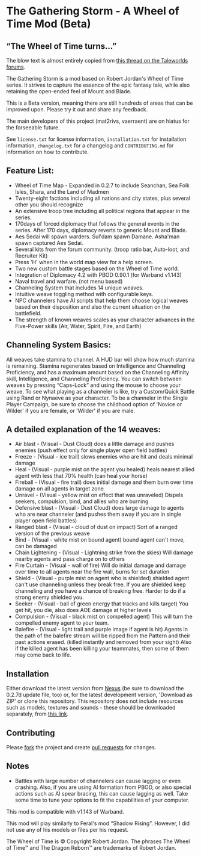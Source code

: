 # The Gathering Storm - A Wheel of Time Mod (Beta)
## “The Wheel of Time turns...”
The blow text is almost entirely copied from [this thread on the Taleworlds forums](https://forums.taleworlds.com/index.php/topic,147665.0.html).

The Gathering Storm is a mod based on Robert Jordan's Wheel of Time series.  It strives to capture the essence of the epic fantasy tale, while also retaining the open-ended feel of Mount and Blade.

This is a Beta version, meaning there are still hundreds of areas that can be improved upon.  Please try it out and share any feedback.

The main developers of this project (mat2rivs, vaerraent) are on hiatus for the forseeable future.

See ``license.txt`` for license information, ``installation.txt`` for installation information, ``changelog.txt`` for a changelog and ``CONTRIBUTING.md`` for information on how to contribute. 

## Feature List:
* Wheel of Time Map - Expanded in 0.2.7 to include Seanchan, Sea Folk Isles, Shara, and the Land of Madmen
* Twenty-eight factions including all nations and city states, plus several other you should recognize
* An extensive troop tree including all political regions that appear in the series.
* 170days of forced diplomacy that follows the general events in the series.  After 170 days, diplomacy reverts to generic Mount and Blade.
* Aes Sedai will spawn warders. Sul'dam spawn Damane.  Asha'man spawn captured Aes Sedai.
* Several kits from the forum community. (troop ratio bar, Auto-loot, and Recruiter Kit)
* Press 'H' when in the world map view for a help screen.
* Two new custom battle stages based on the Wheel of Time world.
* Integration of Diplomacy 4.2 with PBOD 0.90.1  (for Warband v1.143)
* Naval travel and warfare. (not menu based)
* Channeling System that includes 14 unique weaves.
* Intuitive weave toggling method with configurable keys.
* NPC channelers have AI scripts that help them choose logical weaves based on their disposition and also the current situation on the battlefield.
* The strength of known weaves scales as your character advances in the Five-Power skills (Air, Water, Spirit, Fire, and Earth)

## Channeling System Basics:
All weaves take stamina to channel.  A HUD bar will show how much stamina is remaining.  Stamina regenerates based on Intelligence and Channeling Proficiency, and has a maximum amount based on the Channeling Affinity skill, Intelligence, and Channeling Proficiency.  You can switch between weaves by pressing “Caps-Lock” and using the mouse to choose your weave.  To see what playing as a channeler is like, try a Custom/Quick Battle using Rand or Nynaeve as your character.  To be a channeler in the Single Player Campaign, be sure to choose the childhood option of 'Novice or Wilder' if you are female, or 'Wilder' if you are male.

## A detailed explanation of the 14 weaves:
* Air blast - (Visual - Dust Cloud) does a little damage and pushes enemies (push effect only for single player open field battles)
* Freeze - (Visual - ice trail) slows enemies who are hit and deals minimal damage
* Heal - (Visual - purple mist on the agent you healed) heals nearest allied agent with less that 70% health (can heal your horse)
* Fireball - (Visual - fire trail) does initial damage and them burn over time damage on all agents in target zone
* Unravel - (Visual - yellow mist on effect that was unraveled) Dispels seekers, compulsion, bind, and allies who are burning
* Defensive blast - (Visual - Dust Cloud) does large damage to agents who are near channeler (and pushes them away if you are in single player open field battles)
* Ranged blast - (Visual - cloud of dust on impact) Sort of a ranged version of the previous weave
* Bind - (Visual - white mist on bound agent) bound agent can't move, can be damaged
* Chain Lightening - (Visual - Lightning strike from the skies) Will damage nearby agents and pass charge on to others
* Fire Curtain - (Visual - wall of fire) Will do initial damage and damage over time to all agents near the fire wall, burns for set duration
* Shield - (Visual - purple mist on agent who is shielded) shielded agent can't use channeling unless they break free.  If you are shielded keep channeling and you have a chance of breaking free.  Harder to do if a strong enemy shielded you.
* Seeker - (Visual - ball of green energy that tracks and kills target) You get hit, you die, also does AOE damage at higher levels
* Compulsion - (Visual - black mist on compelled agent) This will turn the compelled enemy agent to your team.
* Balefire - (Visual - light trail and purple image if agent is hit)  Agents in the path of the balefire stream will be ripped from the Pattern and their past actions erased. (killed instantly and removed from your sight) Also if the killed agent has been killing your teammates, then some of them may come back to life.

## Installation
Either download the latest version from [Nexus](http://www.nexusmods.com/mbwarband/mods/3487) (be sure to download the 0.2.7d update file, too) or, for the latest development version, 'Download as ZIP' or clone this repository. This repository does not include resources such as models, textures and sounds - these should be downloaded separately, from [this link](https://drive.google.com/file/d/0B3jrGydxOpsQeGFxMFRQWjZVX1U/view?usp=sharing).

## Contributing
Please [fork](https://help.github.com/articles/fork-a-repo/) the project and create [pull requests](https://help.github.com/articles/using-pull-requests/) for changes.  


## Notes
* Battles with large number of channelers can cause lagging or even crashing.  Also, if you are using AI formation from PBOD, or also special actions such as AI spear bracing, this can cause lagging as well.  Take some time to tune your options to fit the capabilities of your computer.

This mod is compatible with v1.143 of Warband.

This mod will play similarly to Feral's mod “Shadow Rising”.  However, I did not use any of his models or files per his request.

The Wheel of Time is © Copyright Robert Jordan.
The phrases The Wheel of Time™ and The Dragon Reborn™ are trademarks of Robert Jordan.
